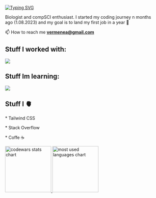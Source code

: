 


<a href="https://git.io/typing-svg"><img src="https://readme-typing-svg.demolab.com?font=Fira+Code&pause=1000&color=F71E15&random=false&width=435&lines=print(%22Hi!+I'm+Natalia%22)" alt="Typing SVG" /></a>
<p align="left">Biologist and compSCI enthusiast. I started my coding journey n months ago (1.08.2023) and my goal is to land my first job in a year 🚀</p>

📫 How to reach me **vermenea@gmail.com**


<h2 align="left">Stuff I worked with:</h2>


<p align="left">
  <a href="https://skillicons.dev">
    <img src="https://skillicons.dev/icons?i=js,react,ts,nodejs,sass,tailwind,bootstrap,git,gulp,vite,figma" />
  </a>
</p>

<h2 align="left">Stuff Im learning:</h2>
<p align="left">
  <a href="https://skillicons.dev">
    <img src="https://skillicons.dev/icons?i=py,r" />
  </a>
</p>

<div>
  <h2>Stuff I 🫀</h2> 
 <p>* Tailwind CSS</p> 
 <p>* Stack Overflow</p>
 <p>* Coffe ☕</p>
</div>

<p align="left">
    <a href="LINK TO: WHEN CLICKED">
      <img height="150" src="https://github.r2v.ch/codewars?user=vermenea" alt="codewars stats chart"/>
      <img height="150" src="https://github-readme-stats.vercel.app/api/top-langs?username=vermenea&show_icons=true&locale=en&layout=compact&theme=transparent" alt="most used languages chart"/> 
    </a>
</p>



